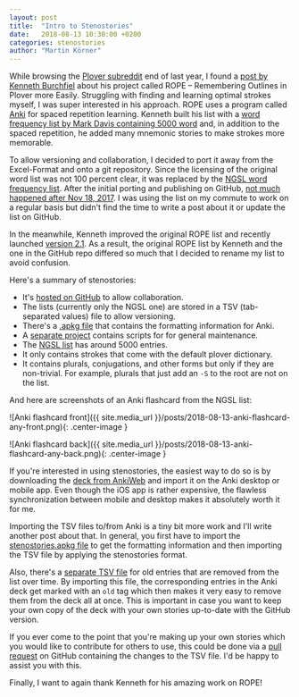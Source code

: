 ```yaml
---
layout: post
title:  "Intro to Stenostories"
date:   2018-08-13 10:30:00 +0200
categories: stenostories
author: "Martin Körner" 
---
```


While browsing the [Plover subreddit](https://www.reddit.com/r/Plover/) end of last year, I found a [post by Kenneth Burchfiel](https://www.reddit.com/r/Plover/comments/757w5u/roperemembering_outlines_in_plover_more_easily_a/) about his project called ROPE – Remembering Outlines in Plover more Easily.
Struggling with finding and learning optimal strokes myself, I was super interested in his approach.
ROPE uses a program called [Anki](https://apps.ankiweb.net/) for spaced repetition learning.
Kenneth built his list with a [word frequency list by Mark Davis containing 5000 word](https://www.wordfrequency.info/) and, in addition to the spaced repetition, he added many mnemonic stories to make strokes more memorable.

To allow versioning and collaboration, I decided to port it away from the Excel-Format and onto a git repository.
Since the licensing of the original word list was not 100 percent clear, it was replaced by the [NGSL word frequency list](http://www.newgeneralservicelist.org/).
After the initial porting and publishing on GitHub, [not much happened after Nov 18, 2017](https://github.com/mkrnr/stenostories/commits/master).
I was using the list on my commute to work on a regular basis but didn't find the time to write a post about it or update the list on GitHub.

In the meanwhile, Kenneth improved the original ROPE list and recently launched [version 2.1](https://www.reddit.com/r/Plover/comments/8wzppp/rope_21_remembering_outlines_in_plover_more).
As a result, the original ROPE list by Kenneth and the one in the GitHub repo differed so much that I decided to rename my list to avoid confusion.

Here's a summary of stenostories:

* It's [hosted on GitHub](https://github.com/mkrnr/stenostories) to allow collaboration.
* The lists (currently only the NGSL one) are stored in a TSV (tab-separated values) file to allow versioning.
* There's a [.apkg file](stenostorie://github.com/mkrnr/stenostories/blob/master/stenostoried.apkg) that contains the formatting information for Anki.
* A [separate project](https://github.com/mkrnr/stenostorieshelper) contains scripts for for general maintenance.
* The [NGSL list](https://github.com/mkrnr/stenostories/blob/master/lists/ngsl.tsv) has around 5000 entries.
* It only contains strokes that come with the default plover dictionary.
* It contains plurals, conjugations, and other forms but only if they are non-trivial. For example, plurals that just add an `-S` to the root are not on the list.

And here are screenshots of an Anki flashcard from the NGSL list:

![Anki flashcard front]({{ site.media_url }}/posts/2018-08-13-anki-flashcard-any-front.png){: .center-image }


![Anki flashcard back]({{ site.media_url }}/posts/2018-08-13-anki-flashcard-any-back.png){: .center-image }

If you're interested in using stenostories, the easiest way to do so is by downloading the [deck from AnkiWeb](https://ankiweb.net/shared/info/1298398907) and import it on the Anki desktop or mobile app.
Even though the iOS app is rather expensive, the flawless synchronization between mobile and desktop makes it absolutely worth it for me.

Importing the TSV files to/from Anki is a tiny bit more work and I'll write another post about that.
In general, you first have to import the [stenostories.apkg file](https://github.com/mkrnr/stenostories/blob/master/stenostories.apkg) to get the formatting information and then importing the TSV file by applying the stenostories format.

Also, there's a [separate TSV file](https://github.com/mkrnr/stenostories/blob/master/lists/ngsl-old.tsv) for old entries that are removed from the list over time.
By importing this file, the corresponding entries in the Anki deck get marked with an `old` tag which then makes it very easy to remove them from the deck all at once.
This is important in case you want to keep your own copy of the deck with your own stories up-to-date with the GitHub version.

If you ever come to the point that you're making up your own stories which you would like to contribute for others to use, this could be done via a [pull request](https://github.com/mkrnr/stenostories/pulls) on GitHub containing the changes to the TSV file.
I'd be happy to assist you with this.

Finally, I want to again thank Kenneth for his amazing work on ROPE!

